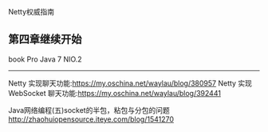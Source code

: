 Netty权威指南

第四章继续开始
---
book
Pro Java 7 NIO.2

---
Netty 实现聊天功能:<https://my.oschina.net/waylau/blog/380957>
Netty 实现 WebSocket 聊天功能:<https://my.oschina.net/waylau/blog/392441>

Java网络编程(五)socket的半包，粘包与分包的问题
<http://zhaohuiopensource.iteye.com/blog/1541270>
